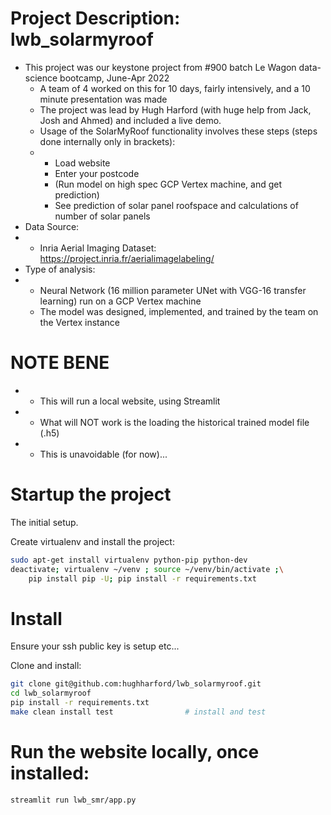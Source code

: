 # Project Description: lwb_solarmyroof
- This project was our keystone project from #900 batch Le Wagon data-science bootcamp, June-Apr 2022
  - A team of 4 worked on this for 10 days, fairly intensively, and a 10 minute presentation was made
  - The project was lead by Hugh Harford (with huge help from Jack, Josh and Ahmed) and included a live demo.
  - Usage of the SolarMyRoof functionality involves these steps (steps done internally only in brackets):
  - - Load website
    - Enter your postcode
    - (Run model on high spec GCP Vertex machine, and get prediction)
    - See prediction of solar panel roofspace and calculations of number of solar panels
- Data Source:
- - Inria Aerial Imaging Dataset: https://project.inria.fr/aerialimagelabeling/
- Type of analysis:
- - Neural Network (16 million parameter UNet with VGG-16 transfer learning) run on a GCP Vertex machine
  - The model was designed, implemented, and trained by the team on the Vertex instance

# NOTE BENE
- - This will run a local website, using Streamlit
- - What will NOT work is the loading the historical trained model file (.h5)
- - This is unavoidable (for now)...


# Startup the project

The initial setup.

Create virtualenv and install the project:
```bash
sudo apt-get install virtualenv python-pip python-dev
deactivate; virtualenv ~/venv ; source ~/venv/bin/activate ;\
    pip install pip -U; pip install -r requirements.txt
```

# Install

Ensure your ssh public key is setup etc...

Clone and install:
```bash
git clone git@github.com:hughharford/lwb_solarmyroof.git
cd lwb_solarmyroof
pip install -r requirements.txt
make clean install test                # install and test
```

# Run the website locally, once installed:

```bash
streamlit run lwb_smr/app.py
```
